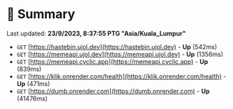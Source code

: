 # 📖 Summary
Last updated: **23/9/2023, 8:37:55 PTG "Asia/Kuala_Lumpur"**

- `GET` [https://hastebin.ujol.dev](https://hastebin.ujol.dev) - **Up** (542ms)
- `GET` [https://memeapi.ujol.dev](https://memeapi.ujol.dev) - **Up** (1356ms)
- `GET` [https://memeapi.cyclic.app](https://memeapi.cyclic.app) - **Up** (839ms)
- `GET` [https://klik.onrender.com/health](https://klik.onrender.com/health) - **Up** (471ms)
- `GET` [https://dumb.onrender.com](https://dumb.onrender.com) - **Up** (41476ms)
